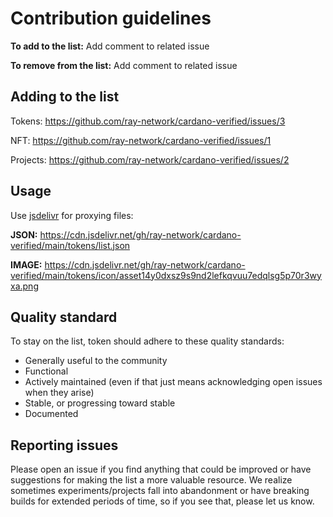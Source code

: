 # Contribution guidelines

**To add to the list:** Add comment to related issue

**To remove from the list:** Add comment to related issue


## Adding to the list

Tokens: https://github.com/ray-network/cardano-verified/issues/3

NFT: https://github.com/ray-network/cardano-verified/issues/1

Projects: https://github.com/ray-network/cardano-verified/issues/2

## Usage

Use [jsdelivr](https://www.jsdelivr.com/) for proxying files:

**JSON:** https://cdn.jsdelivr.net/gh/ray-network/cardano-verified/main/tokens/list.json

**IMAGE:** https://cdn.jsdelivr.net/gh/ray-network/cardano-verified/main/tokens/icon/asset14y0dxsz9s9nd2lefkqvuu7edqlsg5p70r3wyxa.png


## Quality standard

To stay on the list, token should adhere to these quality standards:

- Generally useful to the community
- Functional
- Actively maintained (even if that just means acknowledging open issues when they arise)
- Stable, or progressing toward stable
- Documented


## Reporting issues

Please open an issue if you find anything that could be improved or have
suggestions for making the list a more valuable resource. We realize sometimes
experiments/projects fall into abandonment or have breaking builds for extended periods of time, so if you see that, please let us know.
